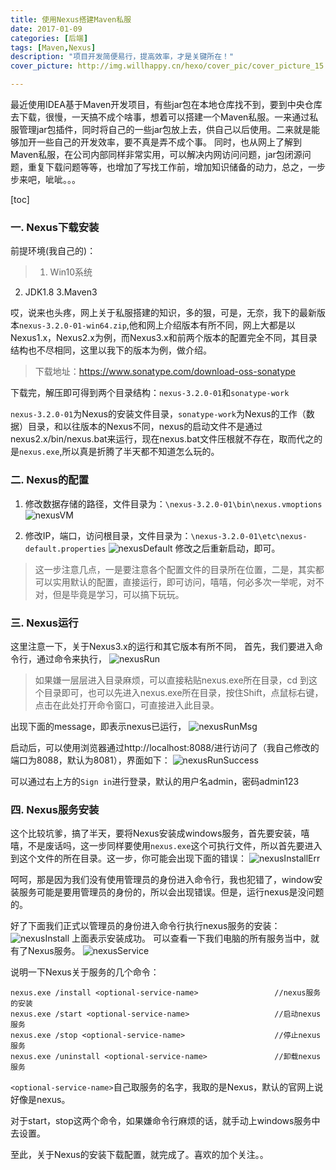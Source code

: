 ```yaml
---
title: 使用Nexus搭建Maven私服
date: 2017-01-09
categories: [后端]
tags: [Maven,Nexus]
description: "项目开发简便易行，提高效率，才是关键所在！"
cover_picture: http://img.willhappy.cn/hexo/cover_pic/cover_picture_15.jpg

---
```


最近使用IDEA基于Maven开发项目，有些jar包在本地仓库找不到，要到中央仓库去下载，很慢，一天搞不成个啥事，想着可以搭建一个Maven私服。一来通过私服管理jar包插件，同时将自己的一些jar包放上去，供自己以后使用。二来就是能够加开一些自己的开发效率，要不真是弄不成个事。
同时，也从网上了解到Maven私服，在公司内部同样非常实用，可以解决内网访问问题，jar包闭源问题，重复下载问题等等，也增加了写找工作前，增加知识储备的动力，总之，一步步来吧，呲呲。。。

<!--more-->

[toc]

### 一. Nexus下载安装

前提环境(我自己的)：
> 1. Win10系统
2. JDK1.8
3.Maven3

哎，说来也头疼，网上关于私服搭建的知识，多的狠，可是，无奈，我下的最新版本`nexus-3.2.0-01-win64.zip`,他和网上介绍版本有所不同，网上大都是以Nexus1.x，Nexus2.x为例，而Nexus3.x和前两个版本的配置完全不同，其目录结构也不尽相同，这里以我下的版本为例，做介绍。
> 下载地址：https://www.sonatype.com/download-oss-sonatype

下载完，解压即可得到两个目录结构：`nexus-3.2.0-01`和`sonatype-work`

`nexus-3.2.0-01`为Nexus的安装文件目录，`sonatype-work`为Nexus的工作（数据）目录，和以往版本的Nexus不同，nexus的启动文件不是通过nexus2.x/bin/nexus.bat来运行，现在nexus.bat文件压根就不存在，取而代之的是`nexus.exe`,所以真是折腾了半天都不知道怎么玩的。

### 二. Nexus的配置

1. 修改数据存储的路径，文件目录为：`\nexus-3.2.0-01\bin\nexus.vmoptions`
![nexusVM][1]

2. 修改IP，端口，访问根目录，文件目录为：`\nexus-3.2.0-01\etc\nexus-default.properties`
![nexusDefault][2]
修改之后重新启动，即可。

> 这一步注意几点，一是要注意各个配置文件的目录所在位置，二是，其实都可以实用默认的配置，直接运行，即可访问，嘻嘻，何必多次一举呢，对不对，但是毕竟是学习，可以搞下玩玩。


### 三. Nexus运行

这里注意一下，关于Nexus3.x的运行和其它版本有所不同，
首先，我们要进入命令行，通过命令来执行，
![nexusRun][3]

> 如果嫌一层层进入目录麻烦，可以直接粘贴nexus.exe所在目录，cd 到这个目录即可，也可以先进入nexus.exe所在目录，按住Shift，点鼠标右键，点击在此处打开命令窗口，可直接进入此目录。

出现下面的message，即表示nexus已运行，
![nexusRunMsg][4]

启动后，可以使用浏览器通过http://localhost:8088/进行访问了（我自己修改的端口为8088，默认为8081），界面如下：
![nexusRunSuccess][5]

可以通过右上方的`Sign in`进行登录，默认的用户名admin，密码admin123

### 四. Nexus服务安装

这个比较坑爹，搞了半天，要将Nexus安装成windows服务，首先要安装，嘻嘻，不是废话吗，这一步同样要使用`nexus.exe`这个可执行文件，所以首先要进入到这个文件的所在目录。这一步，你可能会出现下面的错误：
![nexusInstallErr][6]

呵呵，那是因为我们没有使用管理员的身份进入命令行，我也犯错了，window安装服务可能是要用管理员的身份的，所以会出现错误。但是，运行nexus是没问题的。

好了下面我们正式以管理员的身份进入命令行执行nexus服务的安装：
![nexusInstall][7]
上面表示安装成功。
可以查看一下我们电脑的所有服务当中，就有了Nexus服务。
![nexusService][8]

说明一下Nexus关于服务的几个命令：
```
nexus.exe /install <optional-service-name>                 //nexus服务的安装
nexus.exe /start <optional-service-name>                   //启动nexus服务
nexus.exe /stop <optional-service-name>                    //停止nexus服务
nexus.exe /uninstall <optional-service-name>               //卸载nexus服务
```
`<optional-service-name>`自己取服务的名字，我取的是Nexus，默认的官网上说好像是nexus。

对于start，stop这两个命令，如果嫌命令行麻烦的话，就手动上windows服务中去设置。

至此，关于Nexus的安装下载配置，就完成了。喜欢的加个关注。。



[1]: http://img.willhappy.cn/18-5-3/82143841.jpg
[2]: http://img.willhappy.cn/18-5-3/76009019.jpg
[3]: http://img.willhappy.cn/18-5-3/18684870.jpg
[4]: http://img.willhappy.cn/18-5-3/36501013.jpg
[5]: http://img.willhappy.cn/18-5-3/21550891.jpg
[6]: http://img.willhappy.cn/18-5-3/24542909.jpg
[7]: http://img.willhappy.cn/18-5-3/96087556.jpg
[8]: http://img.willhappy.cn/18-5-3/21636262.jpg
